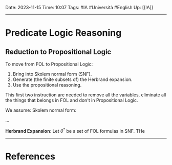 Date: 2023-11-15
Time: 10:07
Tags: #IA #Università #English
Up: [[IA]] 

---
# Predicate Logic Reasoning

## Reduction to Propositional Logic

To move from FOL to Propositional Logic:
1. Bring into Skolem normal form (SNF).
2. Generate (the finite subsets of) the Herbrand expansion.
3. Use the propositional reasoning.

This first two instruction are needed to remove all the variables, eliminate all the things that belongs in FOL and don't in Propositional Logic. 

We assume: Skolem normal form:

...


**Herbrand Expansion**:
	Let $\theta^*$ be a set of FOL formulas in SNF. THe   

---
# References
